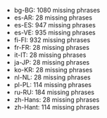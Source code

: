 - bg-BG: 1080 missing phrases
- es-AR: 28 missing phrases
- es-ES: 947 missing phrases
- es-VE: 935 missing phrases
- fi-FI: 932 missing phrases
- fr-FR: 28 missing phrases
- it-IT: 28 missing phrases
- ja-JP: 28 missing phrases
- ko-KR: 28 missing phrases
- nl-NL: 28 missing phrases
- pl-PL: 114 missing phrases
- ru-RU: 184 missing phrases
- zh-Hans: 28 missing phrases
- zh-Hant: 114 missing phrases
